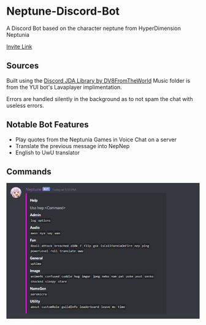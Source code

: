 # Neptune-Discord-Bot

A Discord Bot based on the character neptune from HyperDimension Neptunia

[Invite Link](https://discordapp.com/api/oauth2/authorize?client_id=545565550768816138&permissions=517580643520&scope=bot)

## Sources

Built using the [Discord JDA Library by DV8FromTheWorld](https://github.com/DV8FromTheWorld/JDA)
Music folder is from the YUI bot's Lavaplayer implimentation.

Errors are handled silently in the background as to not spam the chat with useless errors.

## Notable Bot Features

* Play quotes from the Neptunia Games in Voice Chat on a server
* Translate the previous message into NepNep
* English to UwU translator

## Commands

![Commands](https://github.com/Codel1417/Neptune-Discord-Bot/blob/master/IMAGES/10-14-2020-Commands.png?raw=true)